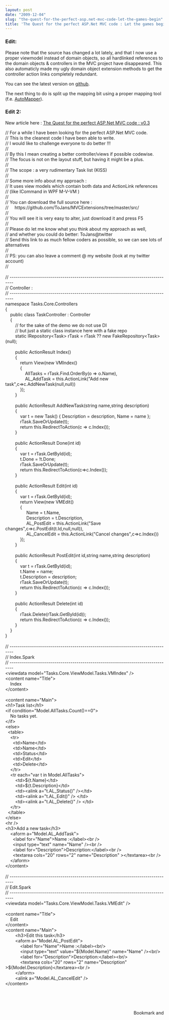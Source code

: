 ```yaml
---
layout: post
date: "2009-12-04"
slug: "the-quest-for-the-perfect-asp.net-mvc-code-let-the-games-begin"
title: 'The Quest for the perfect ASP.Net MVC code : Let the games begin'
---
```


<h3>Edit:</h3>
<p>Please note that the source has changed a lot lately, and that I now use a proper viewmodel instead of domain objects, so all hardlinked references to the domain objects &amp; controllers in the MVC project have disappeared. This also automaticly made my ugly domain object extension methods to get the controller action links completely redundant.</p>
<p>You can see the latest version on <a href="https://github.com/ToJans/MVCExtensions/tree/master/src/" target="_blank">github</a>.</p>
<p>The next thing to do is split up the mapping bit using a proper mapping tool (f.e. <a href="https://www.codeplex.com/AutoMapper" target="_blank">AutoMapper</a>).</p>
<h3>Edit 2:</h3>
<p>New article here : <a class="taggedlink" href="/posts/The-Quest-for-the-perfect-ASPNet-MVC-code-v03/">The Quest for the perfect ASP.Net MVC code : v0.3</a></p>
<p><div class="code">
</p>
<p>// For a <span class="kwrd">while</span> I have been looking <span class="kwrd">for</span> the perfect ASP.Net MVC code.<br />// This <span class="kwrd">is</span> the cleanest code I have been able to write.<br />// I would like to challenge everyone to <span class="kwrd">do</span> better !!!<br />//<br />// By <span class="kwrd">this</span> I mean creating a better controller/views <span class="kwrd">if</span> possible codewise.<br />// The focus <span class="kwrd">is</span> not on the layout stuff, but having it might be a plus.<br />//<br />// The scope : a very rudimentary Task list (KISS)<br />//<br />// Some more info about my approach :<br />// It uses view models which contain both data and ActionLink references<br />// (like ICommand <span class="kwrd">in</span> WPF M-V-VM )<br />//<br />// You can download the full source here : <br />//&nbsp;&nbsp;&nbsp;&nbsp; https://github.com/ToJans/MVCExtensions/tree/master/src/<br />//<br />// You will see it <span class="kwrd">is</span> very easy to alter, just download it and press F5<br />//<br />// Please <span class="kwrd">do</span> let me know what you think about my approach <span class="kwrd">as</span> well,<br />// and whether you could <span class="kwrd">do</span> better: ToJans@twitter<br />// Send <span class="kwrd">this</span> link to <span class="kwrd">as</span> much fellow coders <span class="kwrd">as</span> possible, so we can see lots of alternatives<br />//<br />// PS: you can also leave a comment @ my website (look at my twitter account)<br />//<br /><br />// --------------------------------------------------------------------------------<br />// Controller :<br />// --------------------------------------------------------------------------------<br /><span class="kwrd">namespace</span> Tasks.Core.Controllers<br />{<br />&nbsp;&nbsp;&nbsp; <span class="kwrd">public</span> <span class="kwrd">class</span> TaskController : Controller<br />&nbsp;&nbsp;&nbsp; {<br />&nbsp;&nbsp;&nbsp;&nbsp;&nbsp;&nbsp;&nbsp; // <span class="kwrd">for</span> the sake of the demo we <span class="kwrd">do</span> not use DI <br />&nbsp;&nbsp;&nbsp;&nbsp;&nbsp;&nbsp;&nbsp; // but just a <span class="kwrd">static</span> <span class="kwrd">class</span> instance here with a fake repo<br />&nbsp;&nbsp;&nbsp;&nbsp;&nbsp;&nbsp;&nbsp; <span class="kwrd">static</span> IRepository&lt;Task&gt; rTask = rTask ?? <span class="kwrd">new</span> FakeRepository&lt;Task&gt;(<span class="kwrd">null</span>);<br /><br />&nbsp;&nbsp;&nbsp;&nbsp;&nbsp;&nbsp;&nbsp; <span class="kwrd">public</span> ActionResult Index()<br />&nbsp;&nbsp;&nbsp;&nbsp;&nbsp;&nbsp;&nbsp; {<br />&nbsp;&nbsp;&nbsp;&nbsp;&nbsp;&nbsp;&nbsp;&nbsp;&nbsp;&nbsp;&nbsp; <span class="kwrd">return</span> View(<span class="kwrd">new</span> VMIndex()<br />&nbsp;&nbsp;&nbsp;&nbsp;&nbsp;&nbsp;&nbsp;&nbsp;&nbsp;&nbsp;&nbsp; {<br />&nbsp;&nbsp;&nbsp;&nbsp;&nbsp;&nbsp;&nbsp;&nbsp;&nbsp;&nbsp;&nbsp;&nbsp;&nbsp;&nbsp;&nbsp; AllTasks = rTask.Find.OrderBy(o =&gt; o.Name),<br />&nbsp;&nbsp;&nbsp;&nbsp;&nbsp;&nbsp;&nbsp;&nbsp;&nbsp;&nbsp;&nbsp;&nbsp;&nbsp;&nbsp;&nbsp; AL_AddTask = <span class="kwrd">this</span>.ActionLink(<span class="str">"Add new task"</span>,c=&gt;c.AddNewTask(<span class="kwrd">null</span>,<span class="kwrd">null</span>))<br />&nbsp;&nbsp;&nbsp;&nbsp;&nbsp;&nbsp;&nbsp;&nbsp;&nbsp;&nbsp;&nbsp; });<br />&nbsp;&nbsp;&nbsp;&nbsp;&nbsp;&nbsp;&nbsp; }<br /><br />&nbsp;&nbsp;&nbsp;&nbsp;&nbsp;&nbsp;&nbsp; <span class="kwrd">public</span> ActionResult AddNewTask(<span class="kwrd">string</span> name,<span class="kwrd">string</span> description)<br />&nbsp;&nbsp;&nbsp;&nbsp;&nbsp;&nbsp;&nbsp; {<br />&nbsp;&nbsp;&nbsp;&nbsp;&nbsp;&nbsp;&nbsp;&nbsp;&nbsp;&nbsp;&nbsp; var t = <span class="kwrd">new</span> Task() { Description = description, Name = name };<br />&nbsp;&nbsp;&nbsp;&nbsp;&nbsp;&nbsp;&nbsp;&nbsp;&nbsp;&nbsp;&nbsp; rTask.SaveOrUpdate(t);<br />&nbsp;&nbsp;&nbsp;&nbsp;&nbsp;&nbsp;&nbsp;&nbsp;&nbsp;&nbsp;&nbsp; <span class="kwrd">return</span> <span class="kwrd">this</span>.RedirectToAction(c =&gt; c.Index());<br />&nbsp;&nbsp;&nbsp;&nbsp;&nbsp;&nbsp;&nbsp; }<br /><br />&nbsp;&nbsp;&nbsp;&nbsp;&nbsp;&nbsp;&nbsp; <span class="kwrd">public</span> ActionResult Done(<span class="kwrd">int</span> id)<br />&nbsp;&nbsp;&nbsp;&nbsp;&nbsp;&nbsp;&nbsp; {<br />&nbsp;&nbsp;&nbsp;&nbsp;&nbsp;&nbsp;&nbsp;&nbsp;&nbsp;&nbsp;&nbsp; var t = rTask.GetById(id);<br />&nbsp;&nbsp;&nbsp;&nbsp;&nbsp;&nbsp;&nbsp;&nbsp;&nbsp;&nbsp;&nbsp; t.Done = !t.Done;<br />&nbsp;&nbsp;&nbsp;&nbsp;&nbsp;&nbsp;&nbsp;&nbsp;&nbsp;&nbsp;&nbsp; rTask.SaveOrUpdate(t);<br />&nbsp;&nbsp;&nbsp;&nbsp;&nbsp;&nbsp;&nbsp;&nbsp;&nbsp;&nbsp;&nbsp; <span class="kwrd">return</span> <span class="kwrd">this</span>.RedirectToAction(c=&gt;c.Index());<br />&nbsp;&nbsp;&nbsp;&nbsp;&nbsp;&nbsp;&nbsp; }<br /><br />&nbsp;&nbsp;&nbsp;&nbsp;&nbsp;&nbsp;&nbsp; <span class="kwrd">public</span> ActionResult Edit(<span class="kwrd">int</span> id)<br />&nbsp;&nbsp;&nbsp;&nbsp;&nbsp;&nbsp;&nbsp; {<br />&nbsp;&nbsp;&nbsp;&nbsp;&nbsp;&nbsp;&nbsp;&nbsp;&nbsp;&nbsp;&nbsp; var t = rTask.GetById(id);<br />&nbsp;&nbsp;&nbsp;&nbsp;&nbsp;&nbsp;&nbsp;&nbsp;&nbsp;&nbsp;&nbsp; <span class="kwrd">return</span> View(<span class="kwrd">new</span> VMEdit()<br />&nbsp;&nbsp;&nbsp;&nbsp;&nbsp;&nbsp;&nbsp;&nbsp;&nbsp;&nbsp;&nbsp; {<br />&nbsp;&nbsp;&nbsp;&nbsp;&nbsp;&nbsp;&nbsp;&nbsp;&nbsp;&nbsp;&nbsp;&nbsp;&nbsp;&nbsp;&nbsp;&nbsp; Name = t.Name,<br />&nbsp;&nbsp;&nbsp;&nbsp;&nbsp;&nbsp;&nbsp;&nbsp;&nbsp;&nbsp;&nbsp;&nbsp;&nbsp;&nbsp;&nbsp;&nbsp; Description = t.Description,<br />&nbsp;&nbsp;&nbsp;&nbsp;&nbsp;&nbsp;&nbsp;&nbsp;&nbsp;&nbsp;&nbsp;&nbsp;&nbsp;&nbsp;&nbsp;&nbsp; AL_PostEdit = <span class="kwrd">this</span>.ActionLink(<span class="str">"Save changes"</span>,c=&gt;c.PostEdit(t.Id,<span class="kwrd">null</span>,<span class="kwrd">null</span>)),<br />&nbsp;&nbsp;&nbsp;&nbsp;&nbsp;&nbsp;&nbsp;&nbsp;&nbsp;&nbsp;&nbsp;&nbsp;&nbsp;&nbsp;&nbsp;&nbsp; AL_CancelEdit = <span class="kwrd">this</span>.ActionLink(<span class="str">"Cancel changes"</span>,c=&gt;c.Index())<br />&nbsp;&nbsp;&nbsp;&nbsp;&nbsp;&nbsp;&nbsp;&nbsp;&nbsp;&nbsp;&nbsp; });<br />&nbsp;&nbsp;&nbsp;&nbsp;&nbsp;&nbsp;&nbsp; }<br /><br />&nbsp;&nbsp;&nbsp;&nbsp;&nbsp;&nbsp;&nbsp; <span class="kwrd">public</span> ActionResult PostEdit(<span class="kwrd">int</span> id,<span class="kwrd">string</span> name,<span class="kwrd">string</span> description)<br />&nbsp;&nbsp;&nbsp;&nbsp;&nbsp;&nbsp;&nbsp; {<br />&nbsp;&nbsp;&nbsp;&nbsp;&nbsp;&nbsp;&nbsp;&nbsp;&nbsp;&nbsp;&nbsp; var t = rTask.GetById(id);<br />&nbsp;&nbsp;&nbsp;&nbsp;&nbsp;&nbsp;&nbsp;&nbsp;&nbsp;&nbsp;&nbsp; t.Name = name;<br />&nbsp;&nbsp;&nbsp;&nbsp;&nbsp;&nbsp;&nbsp;&nbsp;&nbsp;&nbsp;&nbsp; t.Description = description;<br />&nbsp;&nbsp;&nbsp;&nbsp;&nbsp;&nbsp;&nbsp;&nbsp;&nbsp;&nbsp;&nbsp; rTask.SaveOrUpdate(t);<br />&nbsp;&nbsp;&nbsp;&nbsp;&nbsp;&nbsp;&nbsp;&nbsp;&nbsp;&nbsp;&nbsp; <span class="kwrd">return</span> <span class="kwrd">this</span>.RedirectToAction(c =&gt; c.Index());<br />&nbsp;&nbsp;&nbsp;&nbsp;&nbsp;&nbsp;&nbsp; }<br /><br />&nbsp;&nbsp;&nbsp;&nbsp;&nbsp;&nbsp;&nbsp; <span class="kwrd">public</span> ActionResult Delete(<span class="kwrd">int</span> id)<br />&nbsp;&nbsp;&nbsp;&nbsp;&nbsp;&nbsp;&nbsp; {<br />&nbsp;&nbsp;&nbsp;&nbsp;&nbsp;&nbsp;&nbsp;&nbsp;&nbsp;&nbsp;&nbsp; rTask.Delete(rTask.GetById(id));<br />&nbsp;&nbsp;&nbsp;&nbsp;&nbsp;&nbsp;&nbsp;&nbsp;&nbsp;&nbsp;&nbsp; <span class="kwrd">return</span> <span class="kwrd">this</span>.RedirectToAction(c =&gt; c.Index());<br />&nbsp;&nbsp;&nbsp;&nbsp;&nbsp;&nbsp;&nbsp; }<br />&nbsp;&nbsp;&nbsp; }<br />}<br /><br />// --------------------------------------------------------------------------------<br />// Index.Spark<br />// --------------------------------------------------------------------------------<br />&lt;viewdata model=<span class="str">"Tasks.Core.ViewModel.Tasks.VMIndex"</span> /&gt;<br />&lt;content name=<span class="str">"Title"</span>&gt;<br />&nbsp;&nbsp;&nbsp; Index<br />&lt;/content&gt;<br /><br />&lt;content name=<span class="str">"Main"</span>&gt;<br />&lt;h1&gt;Task list&lt;/h1&gt;<br />&lt;<span class="kwrd">if</span> condition=<span class="str">"Model.AllTasks.Count()==0"</span>&gt;<br />&nbsp;&nbsp;&nbsp; No tasks yet.<br />&lt;/<span class="kwrd">if</span>&gt;<br />&lt;<span class="kwrd">else</span>&gt;<br />&nbsp; &lt;table&gt;<br />&nbsp;&nbsp;&nbsp; &lt;tr&gt;<br />&nbsp;&nbsp;&nbsp;&nbsp;&nbsp; &lt;td&gt;Name&lt;/td&gt;<br />&nbsp;&nbsp;&nbsp;&nbsp;&nbsp; &lt;td&gt;Name&lt;/td&gt;<br />&nbsp;&nbsp;&nbsp;&nbsp;&nbsp; &lt;td&gt;Status&lt;/td&gt;<br />&nbsp;&nbsp;&nbsp;&nbsp;&nbsp; &lt;td&gt;Edit&lt;/td&gt;<br />&nbsp;&nbsp;&nbsp;&nbsp;&nbsp; &lt;td&gt;Delete&lt;/td&gt;<br />&nbsp;&nbsp;&nbsp; &lt;/tr&gt;<br />&nbsp;&nbsp;&nbsp; &lt;tr each=<span class="str">"var t in Model.AllTasks"</span>&gt;<br />&nbsp;&nbsp;&nbsp;&nbsp;&nbsp;&nbsp;&nbsp; &lt;td&gt;${t.Name}&lt;/td&gt;<br />&nbsp;&nbsp;&nbsp;&nbsp;&nbsp;&nbsp;&nbsp; &lt;td&gt;${t.Description}&lt;/td&gt;<br />&nbsp;&nbsp;&nbsp;&nbsp;&nbsp;&nbsp;&nbsp; &lt;td&gt;&lt;alink a=<span class="str">"t.AL_Status()"</span> /&gt;&lt;/td&gt;<br />&nbsp;&nbsp;&nbsp;&nbsp;&nbsp;&nbsp;&nbsp; &lt;td&gt;&lt;alink a=<span class="str">"t.AL_Edit()"</span> /&gt; &lt;/td&gt;<br />&nbsp;&nbsp;&nbsp;&nbsp;&nbsp;&nbsp;&nbsp; &lt;td&gt;&lt;alink a=<span class="str">"t.AL_Delete()"</span> /&gt; &lt;/td&gt;<br />&nbsp;&nbsp;&nbsp; &lt;/tr&gt;<br />&nbsp; &lt;/table&gt;<br />&lt;/<span class="kwrd">else</span>&gt;<br />&lt;hr /&gt;<br />&lt;h3&gt;Add a <span class="kwrd">new</span> task&lt;/h3&gt;<br />&nbsp;&nbsp;&nbsp; &lt;aform a=<span class="str">"Model.AL_AddTask"</span>&gt;<br />&nbsp;&nbsp;&nbsp;&nbsp;&nbsp; &lt;label <span class="kwrd">for</span>=<span class="str">"Name"</span>&gt;Name :&lt;/label&gt;&lt;br /&gt;<br />&nbsp;&nbsp;&nbsp;&nbsp;&nbsp; &lt;input type=<span class="str">"text"</span> name=<span class="str">"Name"</span> /&gt;&lt;br /&gt;<br />&nbsp;&nbsp;&nbsp;&nbsp;&nbsp; &lt;label <span class="kwrd">for</span>=<span class="str">"Description"</span>&gt;Description:&lt;/label&gt;&lt;br /&gt;<br />&nbsp;&nbsp;&nbsp;&nbsp;&nbsp; &lt;textarea cols=<span class="str">"20"</span> rows=<span class="str">"2"</span> name=<span class="str">"Description"</span> &gt;&lt;/textarea&gt;&lt;br /&gt;<br />&nbsp;&nbsp;&nbsp; &lt;/aform&gt;<br />&lt;/content&gt;<br /><br />// --------------------------------------------------------------------------------<br />// Edit.Spark<br />// --------------------------------------------------------------------------------<br />&lt;viewdata model=<span class="str">"Tasks.Core.ViewModel.Tasks.VMEdit"</span> /&gt;<br /><br />&lt;content name=<span class="str">"Title"</span>&gt;<br />&nbsp;&nbsp;&nbsp; Edit<br />&lt;/content&gt;<br />&lt;content name=<span class="str">"Main"</span>&gt;<br />&nbsp;&nbsp;&nbsp;&nbsp;&nbsp;&nbsp;&nbsp; &lt;h3&gt;Edit <span class="kwrd">this</span> task&lt;/h3&gt;<br />&nbsp;&nbsp;&nbsp;&nbsp;&nbsp;&nbsp;&nbsp; &lt;aform a=<span class="str">"Model.AL_PostEdit"</span>&gt;<br />&nbsp;&nbsp;&nbsp;&nbsp;&nbsp;&nbsp;&nbsp;&nbsp;&nbsp;&nbsp;&nbsp; &lt;label <span class="kwrd">for</span>=<span class="str">"Name"</span>&gt;Name :&lt;/label&gt;&lt;br/&gt;<br />&nbsp;&nbsp;&nbsp;&nbsp;&nbsp;&nbsp;&nbsp;&nbsp;&nbsp;&nbsp;&nbsp; &lt;input type=<span class="str">"text"</span> <span class="kwrd">value</span>=<span class="str">"${Model.Name}"</span> name=<span class="str">"Name"</span> /&gt;&lt;br/&gt;<br />&nbsp;&nbsp;&nbsp;&nbsp;&nbsp;&nbsp;&nbsp;&nbsp;&nbsp;&nbsp;&nbsp; &lt;label <span class="kwrd">for</span>=<span class="str">"Description"</span>&gt;Description:&lt;/label&gt;&lt;br/&gt;<br />&nbsp;&nbsp;&nbsp;&nbsp;&nbsp;&nbsp;&nbsp;&nbsp;&nbsp;&nbsp;&nbsp; &lt;textarea cols=<span class="str">"20"</span> rows=<span class="str">"2"</span> name=<span class="str">"Description"</span> &gt;${Model.Description}&lt;/textarea&gt;&lt;br /&gt;<br />&nbsp;&nbsp;&nbsp;&nbsp;&nbsp;&nbsp;&nbsp; &lt;/aform&gt;<br />&nbsp;&nbsp;&nbsp;&nbsp;&nbsp;&nbsp;&nbsp; &lt;alink a=<span class="str">"Model.AL_CancelEdit"</span> /&gt;<br />&lt;/content&gt;<br /></div></p>
<p>&nbsp;</p>
<p>&nbsp;</p><div style="text-align:right"><a class="addthis_button" href="https://www.addthis.com/bookmark.php?v=250&amp;pub=xa-4aec37702e3161d4"><img src="https://s7.addthis.com/static/btn/v2/lg-share-en.gif" width="125" height="16" alt="Bookmark and Share" style="border:0"/></a><script type="text/javascript" src="https://s7.addthis.com/js/250/addthis_widget.js#pub=xa-4aec37702e3161d4"></script></div>
